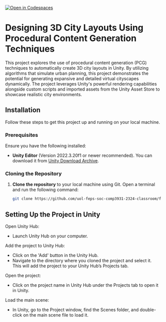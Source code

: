 [![Open in Codespaces](https://classroom.github.com/assets/launch-codespace-7f7980b617ed060a017424585567c406b6ee15c891e84e1186181d67ecf80aa0.svg)](https://classroom.github.com/open-in-codespaces?assignment_repo_id=12927300)

# Designing 3D City Layouts Using Procedural Content Generation Techniques
This project explores the use of procedural content generation (PCG) techniques to automatically create 3D city layouts in Unity. By utilizing algorithms that simulate urban planning, this project demonstrates the potential for generating expansive and detailed virtual cityscapes dynamically. The project leverages Unity's powerful rendering capabilities alongside custom scripts and imported assets from the Unity Asset Store to showcase realistic city environments.

## Installation

Follow these steps to get this project up and running on your local machine.

### Prerequisites
Ensure you have the following installed:
- **Unity Editor** (Version 2022.3.20f1 or newer recommended). You can download it from [Unity Download Archive](https://unity3d.com/get-unity/download/archive).

### Cloning the Repository
1. **Clone the repository** to your local machine using Git. Open a terminal and run the following command:
   ```bash
   git clone https://github.com/uol-feps-soc-comp3931-2324-classroom/final-year-project-braydennj.git

## Setting Up the Project in Unity
Open Unity Hub:
* Launch Unity Hub on your computer.

Add the project to Unity Hub:
* Click on the 'Add' button in the Unity Hub.
* Navigate to the directory where you cloned the project and select it. This will add the project to your Unity Hub’s Projects tab.

Open the project:
* Click on the project name in Unity Hub under the Projects tab to open it in Unity.

Load the main scene:
* In Unity, go to the Project window, find the Scenes folder, and double-click on the main scene file to load it.
